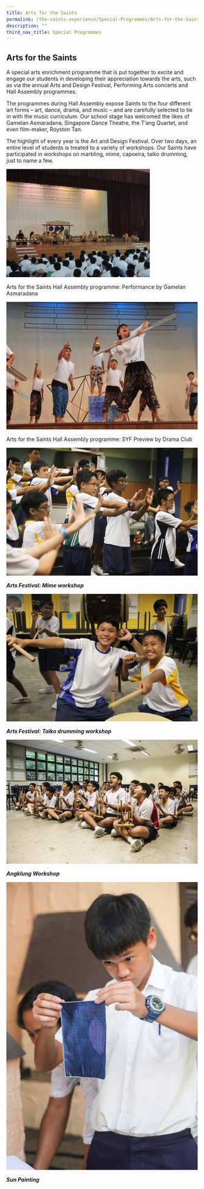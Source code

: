 ```yaml
---
title: Arts for the Saints
permalink: /the-saints-experience/Special-Programmes/Arts-for-the-Saints/
description: ""
third_nav_title: Special Programmes
---
```

## Arts for the Saints


A special arts enrichment programme that is put together to excite and engage our students in developing their appreciation towards the arts, such as via the annual Arts and Design Festival, Performing Arts concerts and Hall Assembly programmes. 

  

The programmes during Hall Assembly expose Saints to the four different art forms – art, dance, drama, and music – and are carefully selected to tie in with the music curriculum. Our school stage has welcomed the likes of Gamelan Asmaradana, Singapore Dance Theatre, the T’ang Quartet, and even film-maker, Royston Tan.  
  

The highlight of every year is the Art and Design Festival. Over two days, an entire level of students is treated to a variety of workshops. Our Saints have participated in workshops on marbling, mime, capoeira, taiko drumming, just to name a few.

<img src="/images/DSCN9578.jpeg" 
     style="width:75%">
		 
Arts for the Saints Hall Assembly programme: Performance by Gamelan Asmaradana

![](/images/IMG_4363.jpeg)

Arts for the Saints Hall Assembly programme: SYF Preview by Drama Club

![](/images/Arts%20Fest1.jpg)

_**Arts Festival: Mime workshop**_

![](/images/1J2%20Taiko.jpg)

_**Arts Festival: Taiko drumming workshop**_

![](/images/Arts%20Fest%203.jpg)

_**Angklung Workshop**_

![](/images/Arts%20Fest%202.jpg)

_**Sun Painting**_
		 
